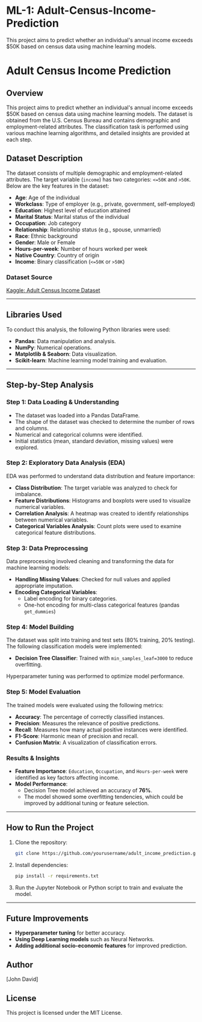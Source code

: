 # ML-1: Adult-Census-Income-Prediction
This project aims to predict whether an individual's annual income exceeds $50K based on census data using machine learning models. 

# Adult Census Income Prediction

## Overview
This project aims to predict whether an individual's annual income exceeds $50K based on census data using machine learning models. The dataset is obtained from the U.S. Census Bureau and contains demographic and employment-related attributes. The classification task is performed using various machine learning algorithms, and detailed insights are provided at each step.

## Dataset Description
The dataset consists of multiple demographic and employment-related attributes. The target variable (`income`) has two categories: `<=50K` and `>50K`. Below are the key features in the dataset:

- **Age**: Age of the individual
- **Workclass**: Type of employer (e.g., private, government, self-employed)
- **Education**: Highest level of education attained
- **Marital Status**: Marital status of the individual
- **Occupation**: Job category
- **Relationship**: Relationship status (e.g., spouse, unmarried)
- **Race**: Ethnic background
- **Gender**: Male or Female
- **Hours-per-week**: Number of hours worked per week
- **Native Country**: Country of origin
- **Income**: Binary classification (`<=50K` or `>50K`)

### Dataset Source
[Kaggle: Adult Census Income Dataset](https://www.kaggle.com/datasets/lovishbansal123/adult-census-income)

---

## Libraries Used
To conduct this analysis, the following Python libraries were used:

- **Pandas**: Data manipulation and analysis.
- **NumPy**: Numerical operations.
- **Matplotlib & Seaborn**: Data visualization.
- **Scikit-learn**: Machine learning model training and evaluation.

---

## Step-by-Step Analysis

### Step 1: Data Loading & Understanding
- The dataset was loaded into a Pandas DataFrame.
- The shape of the dataset was checked to determine the number of rows and columns.
- Numerical and categorical columns were identified.
- Initial statistics (mean, standard deviation, missing values) were explored.

### Step 2: Exploratory Data Analysis (EDA)
EDA was performed to understand data distribution and feature importance:

- **Class Distribution**: The target variable was analyzed to check for imbalance.
- **Feature Distributions**: Histograms and boxplots were used to visualize numerical variables.
- **Correlation Analysis**: A heatmap was created to identify relationships between numerical variables.
- **Categorical Variables Analysis**: Count plots were used to examine categorical feature distributions.

### Step 3: Data Preprocessing
Data preprocessing involved cleaning and transforming the data for machine learning models:

- **Handling Missing Values**: Checked for null values and applied appropriate imputation.
- **Encoding Categorical Variables**:
  - Label encoding for binary categories.
  - One-hot encoding for multi-class categorical features (pandas `get_dummies`)

### Step 4: Model Building
The dataset was split into training and test sets (80% training, 20% testing). The following classification models were implemented:

- **Decision Tree Classifier**: Trained with `min_samples_leaf=3000` to reduce overfitting.

Hyperparameter tuning was performed to optimize model performance.

### Step 5: Model Evaluation
The trained models were evaluated using the following metrics:

- **Accuracy**: The percentage of correctly classified instances.
- **Precision**: Measures the relevance of positive predictions.
- **Recall**: Measures how many actual positive instances were identified.
- **F1-Score**: Harmonic mean of precision and recall.
- **Confusion Matrix**: A visualization of classification errors.

### Results & Insights
- **Feature Importance**: `Education`, `Occupation`, and `Hours-per-week` were identified as key factors affecting income.
- **Model Performance**:
  - Decision Tree model achieved an accuracy of **76%**.
  - The model showed some overfitting tendencies, which could be improved by additional tuning or feature selection.

---

## How to Run the Project
1. Clone the repository:
   ```bash
   git clone https://github.com/yourusername/adult_income_prediction.git
   ```
2. Install dependencies:
   ```bash
   pip install -r requirements.txt
   ```
3. Run the Jupyter Notebook or Python script to train and evaluate the model.

---

## Future Improvements
- **Hyperparameter tuning** for better accuracy.
- **Using Deep Learning models** such as Neural Networks.
- **Adding additional socio-economic features** for improved prediction.

## Author
[John David]

## License
This project is licensed under the MIT License.
